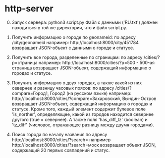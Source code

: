 # http-server

0. Запуск сервера: python3 script.py
Файл с данными ('RU.txt') должен находиться в той же директории, что и файл script.py.

1. Получить информацию о городе по geonameid:
по адресу /city/geonameid
например: http://localhost:8000/city/451784
возвращает JSON-объект с данными о городе и статусе.

2. Получить все города, разделенные по страницам:
по адресу /cities/?p=страница
например: http://localhost:8000/cities/?p=500 - 500-ая страница
возвращает JSON-объект, содержащий информацию о городах и статусе.

3. Получить информацию о двух городах, а также какой из них севернее и разницу часовых поясов:
по адресу /cities/?compare=Город1, Город2 (на русском языке)
например: http://localhost:8000/cities/?compare=Захаровский, Вындин-Остров
возвращает JSON-объект, содержащий информацию о городах и статусе. Кроме того, каждый элемент содержит булевое поле 'is_norther', определяющее, какой из городов находится севернее другого (true = севернее). А также поля 'has_diff_tz' (boolean) и 'tz_diff' (числовое, отражающее разницу между двумя городами).

4. Поиск города по началу названия
по адресу 
http://localhost:8000/cities/?search=
например http://localhost:8000/cities/?search=моск
возвращает объект JSON, содержащий 20 первых совпадений и статус. 
